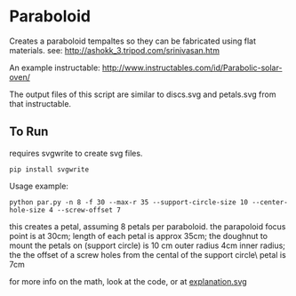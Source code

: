# Paraboloid
Creates a paraboloid tempaltes so they can be fabricated using flat materials. 
see:
http://ashokk_3.tripod.com/srinivasan.htm

An example instructable:
http://www.instructables.com/id/Parabolic-solar-oven/

The output files of this script are similar to discs.svg and petals.svg from that instructable.

## To Run
requires svgwrite to create svg files.

    pip install svgwrite

Usage example:

    python par.py -n 8 -f 30 --max-r 35 --support-circle-size 10 --center-hole-size 4 --screw-offset 7 

this creates a petal, assuming 8 petals per paraboloid. the parapoloid focus point is at 30cm; length of each petal is approx 35cm; the doughnut to mount the petals on (support circle) is 10 cm outer radius 4cm inner radius; the the offset of a screw holes from the cental of the support circle\ petal is 7cm

for more info on the math, look at the code, or at [explanation.svg](explanation.svg)
